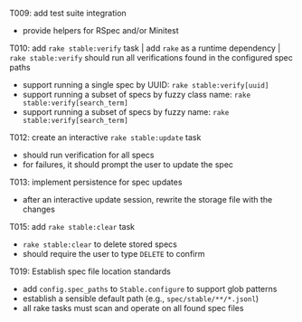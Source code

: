 T009: add test suite integration
- provide helpers for RSpec and/or Minitest

T010: add `rake stable:verify` task
| add `rake` as a runtime dependency
| `rake stable:verify` should run all verifications found in the configured spec paths
- support running a single spec by UUID: `rake stable:verify[uuid]`
- support running a subset of specs by fuzzy class name: `rake stable:verify[search_term]`
- support running a subset of specs by fuzzy name: `rake stable:verify[search_term]`

T012: create an interactive `rake stable:update` task
- should run verification for all specs
- for failures, it should prompt the user to update the spec

T013: implement persistence for spec updates
- after an interactive update session, rewrite the storage file with the changes

T015: add `rake stable:clear` task
- `rake stable:clear` to delete stored specs
- should require the user to type `DELETE` to confirm

T019: Establish spec file location standards
- add `config.spec_paths` to `Stable.configure` to support glob patterns
- establish a sensible default path (e.g., `spec/stable/**/*.jsonl`)
- all rake tasks must scan and operate on all found spec files
